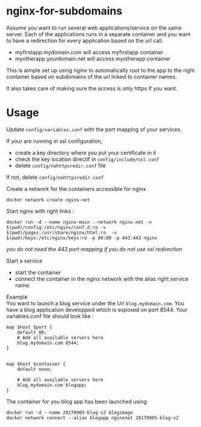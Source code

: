 # nginx-for-subdomains
Assume you want to run several web applications/service on the same server. Each of the applications runs in a separate
container and you want to have a redirection for every application based on the url call.
* myfirstapp.mydomain.com will access myfirstapp container
* myotherapp.yourdomain.net will access myotherapp container

This is aimple set up using nginx to automatically root to the app to the right container based on subdomains of the url linked to container names.

It also takes care of making sure the access is only https if you want.


# Usage

Update `config/variables.conf` with the port mapping of your services.

If your are running in ssl configuration,
* create a key directory where you put your certificate in it
* check the key location directif in `config/include/ssl.conf`
* delete `config/nohttpsredir.conf` file

If not, delete `config/nohttpsredir.conf`


Create a network for the containers accessible for nginx

```
docker network create nginx-net
```

Start nginx with right links :     
```
docker run -d --name nginx-main --network nginx-net -v $(pwd)/config:/etc/nginx/conf.d:ro -v $(pwd)/pages:/usr/share/nginx/html:ro  -v $(pwd)/keys:/etc/nginx/keys:ro -p 80:80 -p 443:443 nginx
```    
_you do not need the 443 port mapping if you do not use ssl redirection_

Start a service
* start the container
* connect the container in the nginx network with the alias right service name.

Example    
You want to launch a blog service under the Url `blog.mydomain.com`. You have a blog application developped which is exposed on port 8544.
Your variables.conf file should look like :
```
map $host $port {
    default 80;
    # Add all available servers here
    blog.mydomain.com 8544;
}


map $host $container {
    default none;

    # Add all available servers here
    blog.mydomain.com blogapp;
}

```
The container for you blog app has been launched using
```
docker run -d --name 20170905-blog-v2 blogimage
docker network connect --alias blogapp nginxnet 20170905-blog-v2
````
